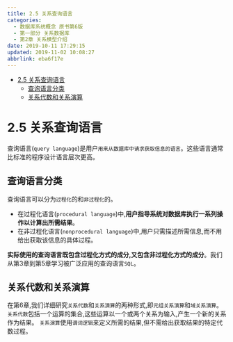 ```yaml
---
title: 2.5 关系查询语言
categories: 
  - 数据库系统概念 原书第6版
  - 第一部分 关系数据库
  - 第2章 关系模型介绍
date: 2019-10-11 17:29:15
updated: 2019-11-02 10:08:27
abbrlink: eba6f17e
---
```

- [2.5 关系查询语言](/ReadingNotes/eba6f17e/#2-5-关系查询语言)
    - [查询语言分类](/ReadingNotes/eba6f17e/#查询语言分类)
    - [关系代数和关系演算](/ReadingNotes/eba6f17e/#关系代数和关系演算)

<!--more-->
<script src="https://cdn.bootcss.com/jquery/3.4.0/jquery.slim.min.js"></script>
<script>$(document).ready(function () {$(".post-body > ul:nth-child(1)").hide();});</script>

<!--end-->
<!--SSTStart-->
# 2.5 关系查询语言 #
查询语言(`query language`)是用户`用来从数据库中请求获取信息的语言`。这些语言通常比标准的程序设计语言层次更高。
## 查询语言分类 ##
查询语言可以分为`过程化`的和`非过程化`的。
- 在过程化语言(`procedural language`)中,**用户指导系统对数据库执行一系列操作以计算出所需结果**。
- 在非过程化语言(`nonprocedural language`)中,用户只需描述所需信息,而不用给出获取该信息的具体过程。

**实际使用的查询语言既包含过程化方式的成分,又包含非过程化方式的成分**。我们从第3章到第5章学习被广泛应用的查询语言`SQL`。
## 关系代数和关系演算 ##
在第6章,我们详细研究`关系代数`和`关系演算`的两种形式,即`元组关系演算`和`域关系演算`。
`关系代数`包括一个运算的集合,这些运算以一个或两个关系为输入,产生一个新的关系作为结果。
`关系演算`使用`谓词逻辑`来定义所需的结果,但不需给出获取结果的特定代数过程。
<!--SSTStop-->


